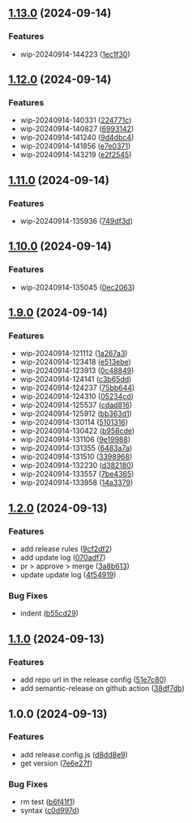 ## [1.13.0](https://github.com/samchan2022/gh-workflow-semantic-release/compare/v1.12.0...v1.13.0) (2024-09-14)

### Features

* wip-20240914-144223 ([1ec1f30](https://github.com/samchan2022/gh-workflow-semantic-release/commit/1ec1f30ecb73e2a458949356c0f12379adf7eaa4))

## [1.12.0](https://github.com/samchan2022/gh-workflow-semantic-release/compare/v1.11.0...v1.12.0) (2024-09-14)

### Features

* wip-20240914-140331 ([224771c](https://github.com/samchan2022/gh-workflow-semantic-release/commit/224771c5306a44917f616447585bd2ec040ca13c))
* wip-20240914-140827 ([6993142](https://github.com/samchan2022/gh-workflow-semantic-release/commit/6993142f7056d12235f22d112fce39f6d0590a23))
* wip-20240914-141240 ([9d4dbc4](https://github.com/samchan2022/gh-workflow-semantic-release/commit/9d4dbc4f0aeb80e08ccfc33743f763a4bb950102))
* wip-20240914-141856 ([e7e0371](https://github.com/samchan2022/gh-workflow-semantic-release/commit/e7e0371756eff82930749542804be9d9c200fd2c))
* wip-20240914-143219 ([e2f2545](https://github.com/samchan2022/gh-workflow-semantic-release/commit/e2f2545ea90efa2b729fddb732ccc60ef07458bb))

## [1.11.0](https://github.com/samchan2022/gh-workflow-semantic-release/compare/v1.10.0...v1.11.0) (2024-09-14)

### Features

* wip-20240914-135936 ([749df3d](https://github.com/samchan2022/gh-workflow-semantic-release/commit/749df3d29797325869a1fbc9b121b57cf27643d2))

## [1.10.0](https://github.com/samchan2022/gh-workflow-semantic-release/compare/v1.9.0...v1.10.0) (2024-09-14)

### Features

* wip-20240914-135045 ([0ec2063](https://github.com/samchan2022/gh-workflow-semantic-release/commit/0ec206323d9a2abae6043a85344edfa55d55dd5e))

## [1.9.0](https://github.com/samchan2022/gh-workflow-semantic-release/compare/v1.8.0...v1.9.0) (2024-09-14)

### Features

* wip-20240914-121112 ([1a267a3](https://github.com/samchan2022/gh-workflow-semantic-release/commit/1a267a304b8a2f5ca7738627701eb42cee3a1ee1))
* wip-20240914-123418 ([e513ebe](https://github.com/samchan2022/gh-workflow-semantic-release/commit/e513ebe9e999aee5351e6a6e9b8da2744271234b))
* wip-20240914-123913 ([0c48849](https://github.com/samchan2022/gh-workflow-semantic-release/commit/0c48849021dbc6482bbc7aff3864940c5be04033))
* wip-20240914-124141 ([c3b65dd](https://github.com/samchan2022/gh-workflow-semantic-release/commit/c3b65dd0fa721fec0e983b0ec6a3bdb426ffe9f7))
* wip-20240914-124237 ([75bb644](https://github.com/samchan2022/gh-workflow-semantic-release/commit/75bb6448d88123cd975c96227f7ee0a610812704))
* wip-20240914-124310 ([05234cd](https://github.com/samchan2022/gh-workflow-semantic-release/commit/05234cd6029694c19b19aa806ff12ebfa42d5fc9))
* wip-20240914-125537 ([cdad816](https://github.com/samchan2022/gh-workflow-semantic-release/commit/cdad8161bf672e2d25fd1ab8530e95fe058e005a))
* wip-20240914-125912 ([bb363d1](https://github.com/samchan2022/gh-workflow-semantic-release/commit/bb363d19d3f573f4e1a5e0ab36bfabcae064101c))
* wip-20240914-130114 ([5101316](https://github.com/samchan2022/gh-workflow-semantic-release/commit/51013166ad92f71ef18f29959b557823b5f82ef5))
* wip-20240914-130422 ([b958cde](https://github.com/samchan2022/gh-workflow-semantic-release/commit/b958cde660de39bb3dac0e21fc99766f08cd6c62))
* wip-20240914-131106 ([9e19988](https://github.com/samchan2022/gh-workflow-semantic-release/commit/9e19988d029a74ef0ac69e5a48faf02fd49a30ef))
* wip-20240914-131355 ([6483a7a](https://github.com/samchan2022/gh-workflow-semantic-release/commit/6483a7af70742fe4dc23353b1fc94b7218309b88))
* wip-20240914-131510 ([3398968](https://github.com/samchan2022/gh-workflow-semantic-release/commit/3398968eee6ffbaa1a198fa1746d522207407796))
* wip-20240914-132230 ([d382180](https://github.com/samchan2022/gh-workflow-semantic-release/commit/d382180bb623a838a8c0ba7feb9f7001f05bd924))
* wip-20240914-133557 ([7be4365](https://github.com/samchan2022/gh-workflow-semantic-release/commit/7be4365473196a23b52c69b0b08ecd0de08a5df9))
* wip-20240914-133958 ([14a3379](https://github.com/samchan2022/gh-workflow-semantic-release/commit/14a3379b7cb5c873ca8b0de31eaea455b9e20674))

## [1.2.0](https://github.com/samchan2022/gh-workflow-semantic-release/compare/v1.1.0...v1.2.0) (2024-09-13)

### Features

* add release rules ([9cf2df2](https://github.com/samchan2022/gh-workflow-semantic-release/commit/9cf2df22973411f73625e3e214a86ca7a21948e9))
* add update log ([070adf7](https://github.com/samchan2022/gh-workflow-semantic-release/commit/070adf7fb4af2692500a2b5908aafbfeea362722))
* pr > approve > merge ([3a8b613](https://github.com/samchan2022/gh-workflow-semantic-release/commit/3a8b613c80a38de03a3f7876c89940f114eaf9b2))
* update update log ([4f54919](https://github.com/samchan2022/gh-workflow-semantic-release/commit/4f54919809f14520fc69e13f53dd083521f17af0))

### Bug Fixes

* indent ([b55cd29](https://github.com/samchan2022/gh-workflow-semantic-release/commit/b55cd2955bc571fbb6dd7470c9b96f7e49910b7a))

## [1.1.0](https://github.com/samchan2022/gh-workflow-semantic-release/compare/v1.0.0...v1.1.0) (2024-09-13)

### Features

* add repo url in the release config ([51e7c80](https://github.com/samchan2022/gh-workflow-semantic-release/commit/51e7c803746978068034266e59b8ba5e3e0b6733))
* add semantic-release on github action ([38df7db](https://github.com/samchan2022/gh-workflow-semantic-release/commit/38df7db1c5449b5b68395cc0cc7e23ff4dea0416))

## 1.0.0 (2024-09-13)

### Features

* add release.config.js ([d8dd8e9](https://github.com/samchan2022/gh-workflow-semantic-release/commit/d8dd8e9f90f4a4b28cc243379c11c823cd16d1e8))
* get version ([7e6e27f](https://github.com/samchan2022/gh-workflow-semantic-release/commit/7e6e27f63068cdd09f1cd89b153f9caabc4fbd04))

### Bug Fixes

* rm test ([b6f41f1](https://github.com/samchan2022/gh-workflow-semantic-release/commit/b6f41f1ed9157562f402d4e8a18cd783105abc42))
* syntax ([c0d997d](https://github.com/samchan2022/gh-workflow-semantic-release/commit/c0d997d05d7a1dfae80f6a04bdcd5682ef78395c))
